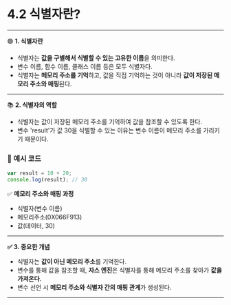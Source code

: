 # 4.2 식별자란?

---

🟢 **1. 식별자란**

- 식별자는 **값을 구별해서 식별할 수 있는 고유한 이름**을 의미한다.
- 변수 이름, 함수 이름, 클래스 이름 등은 모두 식별자다.
- 식별자는 **메모리 주소를 기억**하고, 값을 직접 기억하는 것이 아니라 **값이 저장된 메모리 주소와 매핑**된다.

---

📚 **2. 식별자의 역할**

- 식별자는 값이 저장된 메모리 주소를 기억하여 값을 참조할 수 있도록 한다.
- 변수 'result'가 값 30을 식별할 수 있는 이유는 변수 이름이 메모리 주소를 가리키기 때문이다.

### 🔹 예시 코드

```js
var result = 10 + 20;
console.log(result); // 30
```

✅ **메모리 주소와 매핑 과정**

- 식별자(변수 이름)
- 메모리주소(0X066F913)
- 값(데이터, 30)

---

**✅ 3. 중요한 개념**

- 식별자는 **값이 아닌 메모리 주소**를 기억한다.
- 변수를 통해 값을 참조할 때, **자스 엔진**은 식별자를 통해 메모리 주소를 찾아가 **값을 가져온다**.
- 변수 선언 시 **메모리 주소와 식별자 간의 매핑 관계**가 생성된다.

---
